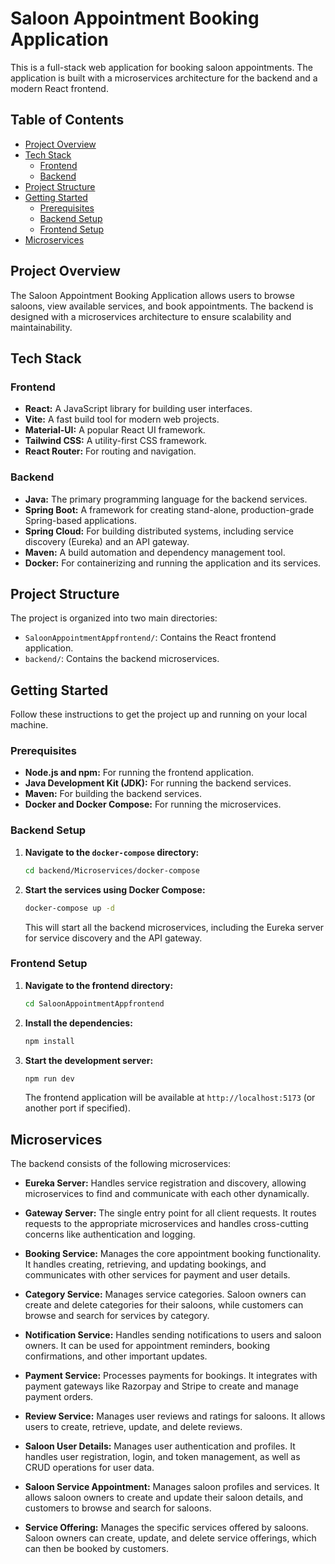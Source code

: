 # Saloon Appointment Booking Application

This is a full-stack web application for booking saloon appointments. The application is built with a microservices architecture for the backend and a modern React frontend.

## Table of Contents

- [Project Overview](#project-overview)
- [Tech Stack](#tech-stack)
  - [Frontend](#frontend)
  - [Backend](#backend)
- [Project Structure](#project-structure)
- [Getting Started](#getting-started)
  - [Prerequisites](#prerequisites)
  - [Backend Setup](#backend-setup)
  - [Frontend Setup](#frontend-setup)
- [Microservices](#microservices)

## Project Overview

The Saloon Appointment Booking Application allows users to browse saloons, view available services, and book appointments. The backend is designed with a microservices architecture to ensure scalability and maintainability.

## Tech Stack

### Frontend

- **React:** A JavaScript library for building user interfaces.
- **Vite:** A fast build tool for modern web projects.
- **Material-UI:** A popular React UI framework.
- **Tailwind CSS:** A utility-first CSS framework.
- **React Router:** For routing and navigation.

### Backend

- **Java:** The primary programming language for the backend services.
- **Spring Boot:** A framework for creating stand-alone, production-grade Spring-based applications.
- **Spring Cloud:** For building distributed systems, including service discovery (Eureka) and an API gateway.
- **Maven:** A build automation and dependency management tool.
- **Docker:** For containerizing and running the application and its services.

## Project Structure

The project is organized into two main directories:

- `SaloonAppointmentAppfrontend/`: Contains the React frontend application.
- `backend/`: Contains the backend microservices.

## Getting Started

Follow these instructions to get the project up and running on your local machine.

### Prerequisites

- **Node.js and npm:** For running the frontend application.
- **Java Development Kit (JDK):** For running the backend services.
- **Maven:** For building the backend services.
- **Docker and Docker Compose:** For running the microservices.

### Backend Setup

1.  **Navigate to the `docker-compose` directory:**

    ```bash
    cd backend/Microservices/docker-compose
    ```

2.  **Start the services using Docker Compose:**

    ```bash
    docker-compose up -d
    ```

    This will start all the backend microservices, including the Eureka server for service discovery and the API gateway.

### Frontend Setup

1.  **Navigate to the frontend directory:**

    ```bash
    cd SaloonAppointmentAppfrontend
    ```

2.  **Install the dependencies:**

    ```bash
    npm install
    ```

3.  **Start the development server:**

    ```bash
    npm run dev
    ```

    The frontend application will be available at `http://localhost:5173` (or another port if specified).

## Microservices

The backend consists of the following microservices:

- **Eureka Server:** Handles service registration and discovery, allowing microservices to find and communicate with each other dynamically.

- **Gateway Server:** The single entry point for all client requests. It routes requests to the appropriate microservices and handles cross-cutting concerns like authentication and logging.

- **Booking Service:** Manages the core appointment booking functionality. It handles creating, retrieving, and updating bookings, and communicates with other services for payment and user details.

- **Category Service:** Manages service categories. Saloon owners can create and delete categories for their saloons, while customers can browse and search for services by category.

- **Notification Service:** Handles sending notifications to users and saloon owners. It can be used for appointment reminders, booking confirmations, and other important updates.

- **Payment Service:** Processes payments for bookings. It integrates with payment gateways like Razorpay and Stripe to create and manage payment orders.

- **Review Service:** Manages user reviews and ratings for saloons. It allows users to create, retrieve, update, and delete reviews.

- **Saloon User Details:** Manages user authentication and profiles. It handles user registration, login, and token management, as well as CRUD operations for user data.

- **Saloon Service Appointment:** Manages saloon profiles and services. It allows saloon owners to create and update their saloon details, and customers to browse and search for saloons.

- **Service Offering:** Manages the specific services offered by saloons. Saloon owners can create, update, and delete service offerings, which can then be booked by customers.
